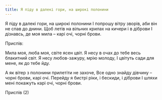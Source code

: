 ```yaml
---
title: Я піду в далекі гори, на широкі полонини
---
```

Я піду в далекі гори, на широкі полонини
І попрошу вітру зворів, аби він не спав до днини.
Щоб летів на вільних крилах на кичери і в діброви
І дізнавсь, де моя мила – карі очі, чорні брови.

Приспів:

Мила моя, люба моя, світе ясен цвіт.
Я несу в очах до тебе весь блакитний світ.
Я несу любов-зажуру, мрію молоду,
І цвітуть сади для мене, як до тебе йду.

А як вітер з полонини прилетіти не захоче,
Все одно знайду дівчину – чорні брови, карі очі.
Перейду я бистрі ріки, і бескиди, і діброви
І шляхи мені покажуть карі очі, чорні брови.

Приспів (2)
